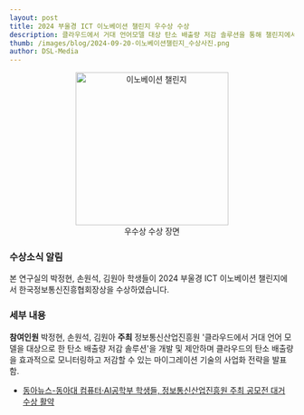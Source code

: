 ```yaml
---
layout: post
title: 2024 부울경 ICT 이노베이션 챌린지 우수상 수상
description: 클라우드에서 거대 언어모델 대상 탄소 배출량 저감 솔루션을 통해 챌린지에서 예비창업자 부문에서 우수상 수상
thumb: /images/blog/2024-09-20-이노베이션챌린지_수상사진.png
author: DSL-Media
---
```


<div align='center'>
<figure> 
    <img src="{{page.thumb}}" alt="이노베이션 챌린지" style="width:270px; height:auto;">
    <figcaption align='center'> 우수상 수상 장면 </figcaption>
</figure>
</div>

### 수상소식 알림
본 연구실의 박정현, 손원석, 김원아 학생들이 2024 부울경 ICT 이노베이션 챌린지에서 한국정보통신진흥협회장상을 수상하였습니다.

### 세부 내용

**참여인원** 박정현, 손원석, 김원아
**주최** 정보통신산업진흥원
'클라우드에서 거대 언어 모델을 대상으로 한 탄소 배출량 저감 솔루션'을 개발 및 제안하며 클라우드의 탄소 배출량을 효과적으로 모니터링하고 저감할 수 있는 마이그레이션 기술의 사업화 전략을 발표함.



- [동아뉴스-동아대 컴퓨터·AI공학부 학생들, 정보통신산업진흥원 주최 공모전 대거 수상 활약](https://donga.ac.kr/kor/CMS/Board/Board.do?mCode=MN044&mode=view&mgr_seq=54&board_seq=8377161)
